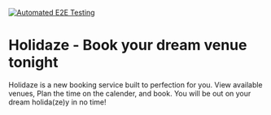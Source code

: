 [![Automated E2E Testing](https://github.com/mathiasgugu/Holidaze/actions/workflows/cypress.yml/badge.svg)](https://github.com/sindrebenjamin/semester-project-2/actions/workflows/cypress.yml)

# Holidaze - Book your dream venue tonight

Holidaze is a new booking service built to perfection for you. View available venues, Plan the time on the calender, and book.
You will be out on your dream holida(ze)y in no time!
